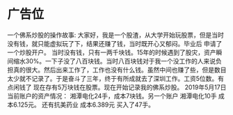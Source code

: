 # 广告位 


一个佛系炒股的操作故事:
    大家好，我是一个股渣，从大学开始玩股票，但是当时没有钱，就只能虚拟玩了下，结果还赚了钱，当时既开心又郁闷。毕业后 申请了一个炒股开户。
    当时没有钱，只有一两千块钱。15年的时候遇到了股灾，资产瞬间缩水30%。一下子没了八百块钱。当时八百块钱对于我一个没工作的人来说负担真的很大。然后出来工作了，工作也没有什么钱。虽然中间也赚了些，但是数目太少就不记录了。于是奋斗了三年，终于有所成就去了深圳工作。工资5位数。有点闲钱了
    现在存有5万块钱在股票。现在开始记录我的佛系炒股。
    2019年5月17日 当前账户的资产情况：
    湘潭电化24手，成本7块钱。另一个账户 湘潭电化10手 成本6.125元。 还有抗美药业 成本6.389元 买入了47手。
    
